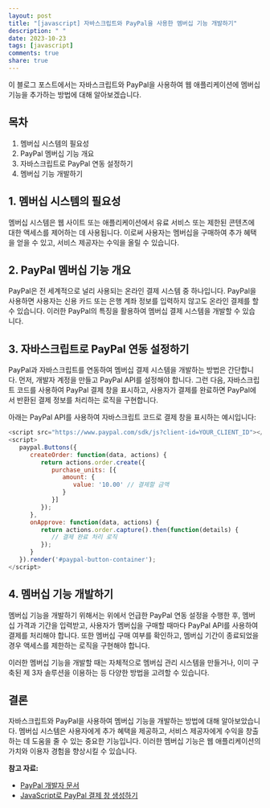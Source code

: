 ```yaml
---
layout: post
title: "[javascript] 자바스크립트와 PayPal을 사용한 멤버십 기능 개발하기"
description: " "
date: 2023-10-23
tags: [javascript]
comments: true
share: true
---
```


이 블로그 포스트에서는 자바스크립트와 PayPal을 사용하여 웹 애플리케이션에 멤버십 기능을 추가하는 방법에 대해 알아보겠습니다.

## 목차

1. 멤버십 시스템의 필요성
2. PayPal 멤버십 기능 개요
3. 자바스크립트로 PayPal 연동 설정하기
4. 멤버십 기능 개발하기

## 1. 멤버십 시스템의 필요성

멤버십 시스템은 웹 사이트 또는 애플리케이션에서 유료 서비스 또는 제한된 콘텐츠에 대한 액세스를 제어하는 데 사용됩니다. 이로써 사용자는 멤버십을 구매하여 추가 혜택을 얻을 수 있고, 서비스 제공자는 수익을 올릴 수 있습니다.

## 2. PayPal 멤버십 기능 개요

PayPal은 전 세계적으로 널리 사용되는 온라인 결제 시스템 중 하나입니다. PayPal을 사용하면 사용자는 신용 카드 또는 은행 계좌 정보를 입력하지 않고도 온라인 결제를 할 수 있습니다. 이러한 PayPal의 특징을 활용하여 멤버십 결제 시스템을 개발할 수 있습니다.

## 3. 자바스크립트로 PayPal 연동 설정하기

PayPal과 자바스크립트를 연동하여 멤버십 결제 시스템을 개발하는 방법은 간단합니다. 먼저, 개발자 계정을 만들고 PayPal API를 설정해야 합니다. 그런 다음, 자바스크립트 코드를 사용하여 PayPal 결제 창을 표시하고, 사용자가 결제를 완료하면 PayPal에서 반환된 결제 정보를 처리하는 로직을 구현합니다.

아래는 PayPal API를 사용하여 자바스크립트 코드로 결제 창을 표시하는 예시입니다:

```javascript
<script src="https://www.paypal.com/sdk/js?client-id=YOUR_CLIENT_ID"></script>
<script>
   paypal.Buttons({
      createOrder: function(data, actions) {
         return actions.order.create({
            purchase_units: [{
               amount: {
                  value: '10.00' // 결제할 금액
               }
            }]
         });
      },
      onApprove: function(data, actions) {
         return actions.order.capture().then(function(details) {
            // 결제 완료 처리 로직
         });
      }
   }).render('#paypal-button-container');
</script>
```

## 4. 멤버십 기능 개발하기

멤버십 기능을 개발하기 위해서는 위에서 언급한 PayPal 연동 설정을 수행한 후, 멤버십 가격과 기간을 입력받고, 사용자가 멤버십을 구매할 때마다 PayPal API를 사용하여 결제를 처리해야 합니다. 또한 멤버십 구매 여부를 확인하고, 멤버십 기간이 종료되었을 경우 액세스를 제한하는 로직을 구현해야 합니다.

이러한 멤버십 기능을 개발할 때는 자체적으로 멤버십 관리 시스템을 만들거나, 이미 구축된 제 3자 솔루션을 이용하는 등 다양한 방법을 고려할 수 있습니다.

## 결론

자바스크립트와 PayPal을 사용하여 멤버십 기능을 개발하는 방법에 대해 알아보았습니다. 멤버십 시스템은 사용자에게 추가 혜택을 제공하고, 서비스 제공자에게 수익을 창출하는 데 도움을 줄 수 있는 중요한 기능입니다. 이러한 멤버십 기능은 웹 애플리케이션의 가치와 이용자 경험을 향상시킬 수 있습니다.

**참고 자료:**
- [PayPal 개발자 문서](https://developer.paypal.com/docs)
- [JavaScript로 PayPal 결제 창 생성하기](https://developer.paypal.com/docs/checkout/integrate/#2-add-the-paypal-javascript-sdk-to-your-web-page)